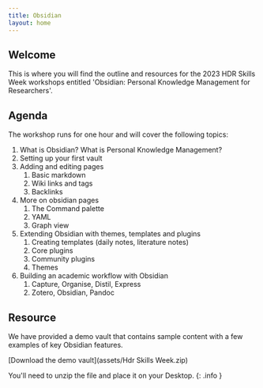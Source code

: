 ```yaml
---
title: Obsidian
layout: home
---
```


## Welcome

This is where you will find the outline and resources for the 2023 HDR Skills Week workshops entitled 'Obsidian: Personal Knowledge Management for Researchers'. 

## Agenda

The workshop runs for one hour and will cover the following topics: 

1. What is Obsidian? What is Personal Knowledge Management?
2. Setting up your first vault
3. Adding and editing pages
	1. Basic markdown
	2. Wiki links and tags
	3. Backlinks
4. More on obsidian pages
	1. The Command palette
	2. YAML
	3. Graph view
5. Extending Obsidian with themes, templates and plugins
	1. Creating templates (daily notes, literature notes)
	2. Core plugins
	3. Community plugins
	4. Themes
6. Building an academic workflow with Obsidian
	1. Capture, Organise, Distil, Express
	2. Zotero, Obsidian, Pandoc

## Resource

We have provided a demo vault that contains sample content with a few examples of key Obsidian features.

[Download the demo vault](assets/Hdr Skills Week.zip)

You'll need to unzip the file and place it on your Desktop. 
{: .info }